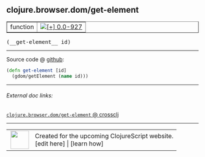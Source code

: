 ## clojure.browser.dom/get-element



 <table border="1">
<tr>
<td>function</td>
<td><a href="https://github.com/cljsinfo/cljs-api-docs/tree/0.0-927"><img valign="middle" alt="[+] 0.0-927" title="Added in 0.0-927" src="https://img.shields.io/badge/+-0.0--927-lightgrey.svg"></a> </td>
</tr>
</table>


 <samp>
(__get-element__ id)<br>
</samp>

---







Source code @ [github](https://github.com/clojure/clojurescript/blob/r2261/src/cljs/clojure/browser/dom.cljs#L98-L99):

```clj
(defn get-element [id]
  (gdom/getElement (name id)))
```

<!--
Repo - tag - source tree - lines:

 <pre>
clojurescript @ r2261
└── src
    └── cljs
        └── clojure
            └── browser
                └── <ins>[dom.cljs:98-99](https://github.com/clojure/clojurescript/blob/r2261/src/cljs/clojure/browser/dom.cljs#L98-L99)</ins>
</pre>

-->

---



###### External doc links:

[`clojure.browser.dom/get-element` @ crossclj](http://crossclj.info/fun/clojure.browser.dom.cljs/get-element.html)<br>

---

 <table>
<tr><td>
<img valign="middle" align="right" width="48px" src="http://i.imgur.com/Hi20huC.png">
</td><td>
Created for the upcoming ClojureScript website.<br>
[edit here] | [learn how]
</td></tr></table>

[edit here]:https://github.com/cljsinfo/cljs-api-docs/blob/master/cljsdoc/clojure.browser.dom/get-element.cljsdoc
[learn how]:https://github.com/cljsinfo/cljs-api-docs/wiki/cljsdoc-files

<!--

This information was too distracting to show to readers, but I'll leave it
commented here since it is helpful to:

- pretty-print the data used to generate this document
- and show how to retrieve that data



The API data for this symbol:

```clj
{:ns "clojure.browser.dom",
 :name "get-element",
 :type "function",
 :signature ["[id]"],
 :source {:code "(defn get-element [id]\n  (gdom/getElement (name id)))",
          :title "Source code",
          :repo "clojurescript",
          :tag "r2261",
          :filename "src/cljs/clojure/browser/dom.cljs",
          :lines [98 99]},
 :full-name "clojure.browser.dom/get-element",
 :full-name-encode "clojure.browser.dom/get-element",
 :history [["+" "0.0-927"]]}

```

Retrieve the API data for this symbol:

```clj
;; from Clojure REPL
(require '[clojure.edn :as edn])
(-> (slurp "https://raw.githubusercontent.com/cljsinfo/cljs-api-docs/catalog/cljs-api.edn")
    (edn/read-string)
    (get-in [:symbols "clojure.browser.dom/get-element"]))
```

-->
